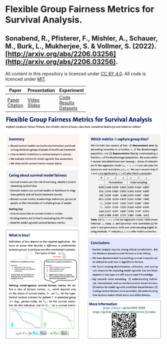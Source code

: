 # Flexible Group Fairness Metrics for Survival Analysis. 
## Sonabend, R., Pfisterer, F., Mishler, A., Schauer, M., Burk, L., Mukherjee, S. & Vollmer, S. (2022). [http://arxiv.org/abs/2206.03256](http://arxiv.org/abs/2206.03256). 

All content in this repository is licenced under [CC BY 4.0](https://creativecommons.org/licenses/by/4.0/). All code is licenced under [MIT](https://github.com/Vollmer-Lab/survival_fairness/blob/main/LICENSE).

| Paper | Presentation | Experiment |
|---|---|---|
| [Paper](http://arxiv.org/abs/2206.03256) <br> [Citation](https://github.com/Vollmer-Lab/survival_fairness/blob/main/CITATION) | [Video](https://youtu.be/Cte0R-8GDtw) <br> [Slides](https://github.com/Vollmer-Lab/survival_fairness/blob/main/survival_fairness.pptx) | [Code](https://github.com/Vollmer-Lab/survival_fairness/tree/main/code) <br> [Results](https://github.com/Vollmer-Lab/survival_fairness/tree/main/results) <br> [Datasets](https://github.com/Vollmer-Lab/survival_fairness/blob/main/code/README.md) |

![Poster](poster.png)


